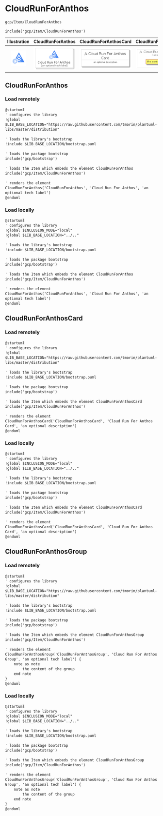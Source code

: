 # CloudRunForAnthos


```text
gcp/Item/CloudRunForAnthos
```

```text
include('gcp/Item/CloudRunForAnthos')
```



| Illustration | CloudRunForAnthos | CloudRunForAnthosCard | CloudRunForAnthosGroup |
| :---: | :---: | :---: | :---: |
| ![illustration for Illustration](../../gcp/Item/CloudRunForAnthos.png) | ![illustration for CloudRunForAnthos](../../gcp/Item/CloudRunForAnthos.Local.png) | ![illustration for CloudRunForAnthosCard](../../gcp/Item/CloudRunForAnthosCard.Local.png) | ![illustration for CloudRunForAnthosGroup](../../gcp/Item/CloudRunForAnthosGroup.Local.png) |




## CloudRunForAnthos

### Load remotely
```plantuml
@startuml
' configures the library
!global $LIB_BASE_LOCATION="https://raw.githubusercontent.com/tmorin/plantuml-libs/master/distribution"

' loads the library's bootstrap
!include $LIB_BASE_LOCATION/bootstrap.puml

' loads the package bootstrap
include('gcp/bootstrap')

' loads the Item which embeds the element CloudRunForAnthos
include('gcp/Item/CloudRunForAnthos')

' renders the element
CloudRunForAnthos('CloudRunForAnthos', 'Cloud Run For Anthos', 'an optional tech label')
@enduml
```

### Load locally
```plantuml
@startuml
' configures the library
!global $INCLUSION_MODE="local"
!global $LIB_BASE_LOCATION="../.."

' loads the library's bootstrap
!include $LIB_BASE_LOCATION/bootstrap.puml

' loads the package bootstrap
include('gcp/bootstrap')

' loads the Item which embeds the element CloudRunForAnthos
include('gcp/Item/CloudRunForAnthos')

' renders the element
CloudRunForAnthos('CloudRunForAnthos', 'Cloud Run For Anthos', 'an optional tech label')
@enduml
```

## CloudRunForAnthosCard

### Load remotely
```plantuml
@startuml
' configures the library
!global $LIB_BASE_LOCATION="https://raw.githubusercontent.com/tmorin/plantuml-libs/master/distribution"

' loads the library's bootstrap
!include $LIB_BASE_LOCATION/bootstrap.puml

' loads the package bootstrap
include('gcp/bootstrap')

' loads the Item which embeds the element CloudRunForAnthosCard
include('gcp/Item/CloudRunForAnthos')

' renders the element
CloudRunForAnthosCard('CloudRunForAnthosCard', 'Cloud Run For Anthos Card', 'an optional description')
@enduml
```

### Load locally
```plantuml
@startuml
' configures the library
!global $INCLUSION_MODE="local"
!global $LIB_BASE_LOCATION="../.."

' loads the library's bootstrap
!include $LIB_BASE_LOCATION/bootstrap.puml

' loads the package bootstrap
include('gcp/bootstrap')

' loads the Item which embeds the element CloudRunForAnthosCard
include('gcp/Item/CloudRunForAnthos')

' renders the element
CloudRunForAnthosCard('CloudRunForAnthosCard', 'Cloud Run For Anthos Card', 'an optional description')
@enduml
```

## CloudRunForAnthosGroup

### Load remotely
```plantuml
@startuml
' configures the library
!global $LIB_BASE_LOCATION="https://raw.githubusercontent.com/tmorin/plantuml-libs/master/distribution"

' loads the library's bootstrap
!include $LIB_BASE_LOCATION/bootstrap.puml

' loads the package bootstrap
include('gcp/bootstrap')

' loads the Item which embeds the element CloudRunForAnthosGroup
include('gcp/Item/CloudRunForAnthos')

' renders the element
CloudRunForAnthosGroup('CloudRunForAnthosGroup', 'Cloud Run For Anthos Group', 'an optional tech label') {
    note as note
        the content of the group
    end note
}
@enduml
```

### Load locally
```plantuml
@startuml
' configures the library
!global $INCLUSION_MODE="local"
!global $LIB_BASE_LOCATION="../.."

' loads the library's bootstrap
!include $LIB_BASE_LOCATION/bootstrap.puml

' loads the package bootstrap
include('gcp/bootstrap')

' loads the Item which embeds the element CloudRunForAnthosGroup
include('gcp/Item/CloudRunForAnthos')

' renders the element
CloudRunForAnthosGroup('CloudRunForAnthosGroup', 'Cloud Run For Anthos Group', 'an optional tech label') {
    note as note
        the content of the group
    end note
}
@enduml
```

